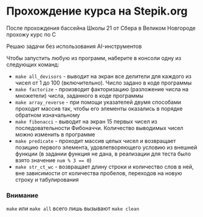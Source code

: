 # Прохождение курса на Stepik.org
После прохождения бассейна Школы 21 от Сбера в Великом Новгороде прохожу курс по C

Решаю задачи без использования AI-инструментов

Чтобы запустить любую из программ, наберите в консоли одну из следующих команд:

* `make all_devisors` - выводит на экран все делители для каждого из чисел от 1 до 100 (включительно). Число задано в коде программы
* `make factorize` - производит факторизацию (разложение числа на множетели) числа, заданного в коде программы
* `make array_reverse` - при помощи указателей двумя способами проходит массив так, чтобы его элементы оказались в порядке обратном изначальному
* `make fibonacci` - выводит на экран 15 первых чисел из последовательности Фибоначчи. Количество выводимых чисел можно изменить в программе
* `make predicate` - проходит массив целых чисел и возвращает позицию первого элемента, удовлетворяющего условию из внешней функции (в задании функция не дана, в реализации для теста было взято значение `num % 3 == 0`)
* `make str_ct_wc` - возвращает длину строки и количество слов в ней, вне зависимости от количества пробелов, переходов на новую строку и табулирования

### Внимание
`make` или `make all` всего лишь вызывают `make clean`